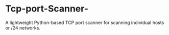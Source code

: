 # Tcp-port-Scanner-
A lightweight Python-based TCP port scanner for scanning individual hosts or /24 networks.
